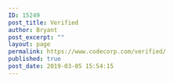 ```yaml
---
ID: 15249
post_title: Verified
author: Bryant
post_excerpt: ""
layout: page
permalink: https://www.codecorp.com/verified/
published: true
post_date: 2019-03-05 15:54:15
---
```

